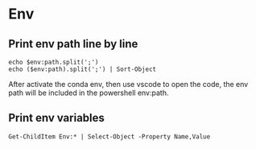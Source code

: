 # Env

## Print env path line by line
```
echo $env:path.split(';')
echo ($env:path).split(';') | Sort-Object
```
After activate the conda env, then use vscode to open the code, the env path will be included in the powershell env:path.

## Print env variables
```
Get-ChildItem Env:* | Select-Object -Property Name,Value
```
